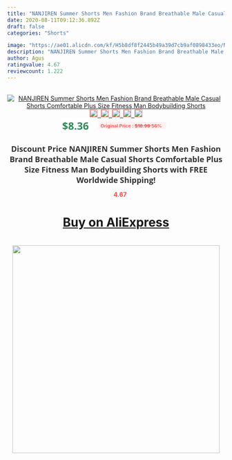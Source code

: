 ```yaml
---
title: "NANJIREN Summer Shorts Men Fashion Brand Breathable Male Casual Shorts Comfortable Plus Size Fitness Man Bodybuilding Shorts"
date: 2020-08-11T09:12:36.892Z
draft: false
categories: "Shorts"

image: "https://ae01.alicdn.com/kf/H5b8df8f2445b49a39d7cb9af0898433eo/NANJIREN-Summer-Shorts-Men-Fashion-Brand-Breathable-Male-Casual-Shorts-Comfortable-Plus-Size-Fitness-Man-Bodybuilding.jpg"
description: "NANJIREN Summer Shorts Men Fashion Brand Breathable Male Casual Shorts Comfortable Plus Size Fitness Man Bodybuilding Shorts"
author: Agus
ratingvalue: 4.67
reviewcount: 1.222
---
```

<br>
<div style="text-align: center;">
<a href="https://s.click.aliexpress.com/e/_97Of0D" target="_blank" rel="nofollow noopener noreferrer"><img alt="NANJIREN Summer Shorts Men Fashion Brand Breathable Male Casual Shorts Comfortable Plus Size Fitness Man Bodybuilding Shorts" class="magnifier-image" src="https://ae01.alicdn.com/kf/H5b8df8f2445b49a39d7cb9af0898433eo/NANJIREN-Summer-Shorts-Men-Fashion-Brand-Breathable-Male-Casual-Shorts-Comfortable-Plus-Size-Fitness-Man-Bodybuilding.jpg_640x640.jpg">
<br>
<img style="border:1px solid salmon" src="https://ae01.alicdn.com/kf/H5b8df8f2445b49a39d7cb9af0898433eo/NANJIREN-Summer-Shorts-Men-Fashion-Brand-Breathable-Male-Casual-Shorts-Comfortable-Plus-Size-Fitness-Man-Bodybuilding.jpg_120x120.jpg">&nbsp;&nbsp;<img style="border:1px solid salmon" src="https://ae01.alicdn.com/kf/Hd110f99cb207490b890f667867fd4427a/NANJIREN-Summer-Shorts-Men-Fashion-Brand-Breathable-Male-Casual-Shorts-Comfortable-Plus-Size-Fitness-Man-Bodybuilding.jpg_120x120.jpg">&nbsp;&nbsp;<img style="border:1px solid salmon" src="https://ae01.alicdn.com/kf/Ha4618af14bb24430a2f8f66ef66641f1d/NANJIREN-Summer-Shorts-Men-Fashion-Brand-Breathable-Male-Casual-Shorts-Comfortable-Plus-Size-Fitness-Man-Bodybuilding.jpg_120x120.jpg">&nbsp;&nbsp;<img style="border:1px solid salmon" src="https://ae01.alicdn.com/kf/H661fb4b164234ba39a7a84765bb8dc0b5/NANJIREN-Summer-Shorts-Men-Fashion-Brand-Breathable-Male-Casual-Shorts-Comfortable-Plus-Size-Fitness-Man-Bodybuilding.jpg_120x120.jpg">&nbsp;&nbsp;<img style="border:1px solid salmon" src="https://ae01.alicdn.com/kf/H0942421f48f54c4f959388b3f36004790/NANJIREN-Summer-Shorts-Men-Fashion-Brand-Breathable-Male-Casual-Shorts-Comfortable-Plus-Size-Fitness-Man-Bodybuilding.jpg_120x120.jpg"></a></div><br0>
<div style="text-align: center;"><span style="background-color: white; border: 0px; box-sizing: border-box; color: seagreen; display: inline-block; font-family: &quot;open sans&quot; , &quot;arial&quot; , &quot;helvetica&quot; , sans-serif , &quot;heiti&quot;; font-size: 24px; font-stretch: inherit; font-weight: 700; line-height: inherit; margin: 0px 10px 0px 0px; padding: 0px; vertical-align: middle;">$8.36 </span>
<span style="background: rgb(255 , 241 , 241); border-radius: 3px; border: 0px; box-sizing: border-box; color: #ff4747; display: inline-block; font-family: inherit; font-size: 12px; font-stretch: inherit; font-style: inherit; font-variant: inherit; font-weight: 600; line-height: inherit; margin: 0px; padding: 2px 5px; transform: scale(0.9); vertical-align: middle;">Original Price : <b style="text-decoration: line-through;">$18.99 </b> 56%&nbsp;&nbsp;</span></div>
<h1 style="color: #333333; display: inline-block; font-family: &quot;open sans&quot; , &quot;arial&quot; , &quot;helvetica&quot; , sans-serif , &quot;heiti&quot;; font-size: 18px; font-stretch: inherit; font-weight: 700; text-align: center;">Discount Price NANJIREN Summer Shorts Men Fashion Brand Breathable Male Casual Shorts Comfortable Plus Size Fitness Man Bodybuilding Shorts with FREE Worldwide Shipping!</h1>
<div style="color: #ff4747; text-align: center;">
<img src="https://4.bp.blogspot.com/-M0ZcTcb-5uY/XleCXlxnR4I/AAAAAAAAAEc/OrjgMkXV1oMQFaCRZj5HQwOCBcu3w1FegCPcBGAYYCw/s1600/star.png" style="height: 15px;">&nbsp;<b>4.67</b></div>
<div class="button_cont" align="center"><a class="buynow_a" href="https://s.click.aliexpress.com/e/_97Of0D" target="_blank" rel="nofollow noopener noreferrer"><H1>Buy on AliExpress</H1></a></div><br>
<div class="separator" style="clear: both; text-align: center;">
<img src="https://lh3.googleusercontent.com/-pTy5HemUv9M/XlePHvY0dAI/AAAAAAAAAE4/0nX5iRUoIWY8eMW9Dpxeirr157OZliDIgCLcBGAsYHQ/s1600/badge.gif" width="480">
</div>
